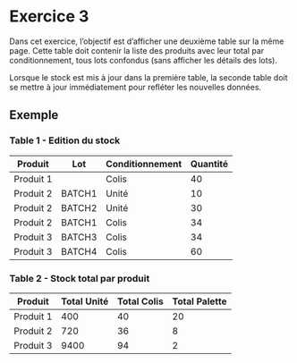 # Exercice 3

Dans cet exercice, l’objectif est d’afficher une deuxième table sur la même page. Cette table doit contenir la liste des produits avec leur total par conditionnement, tous lots confondus (sans afficher les détails des lots).

Lorsque le stock est mis à jour dans la première table, la seconde table doit se mettre à jour immédiatement pour refléter les nouvelles données.

## Exemple

### Table 1 - Edition du stock

| Produit   | Lot    | Conditionnement | Quantité |
| --------- | ------ | --------------- | -------- |
| Produit 1 |        | Colis           | 40       |
| Produit 2 | BATCH1 | Unité           | 10       |
| Produit 2 | BATCH2 | Unité           | 30       |
| Produit 2 | BATCH1 | Colis           | 34       |
| Produit 3 | BATCH3 | Colis           | 34       |
| Produit 3 | BATCH4 | Colis           | 60       |

### Table 2 - Stock total par produit

| Produit   | Total Unité | Total Colis | Total Palette |
| --------- | ----------- | ----------- | ------------- |
| Produit 1 | 400         | 40          | 20            |
| Produit 2 | 720         | 36          | 8             |
| Produit 3 | 9400        | 94          | 2             |
